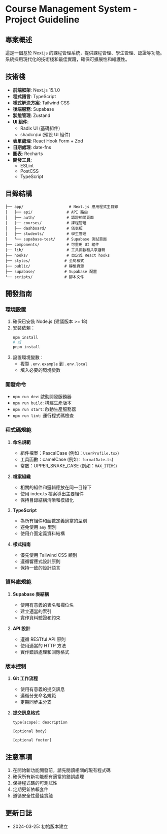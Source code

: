 # Course Management System - Project Guideline

## 專案概述
這是一個基於 Next.js 的課程管理系統，提供課程管理、學生管理、認證等功能。系統採用現代化的技術棧和最佳實踐，確保可擴展性和維護性。

## 技術棧
- **前端框架**: Next.js 15.1.0
- **程式語言**: TypeScript
- **樣式解決方案**: Tailwind CSS
- **後端服務**: Supabase
- **狀態管理**: Zustand
- **UI 組件**: 
  - Radix UI (基礎組件)
  - shadcn/ui (預設 UI 組件)
- **表單處理**: React Hook Form + Zod
- **日期處理**: date-fns
- **圖表**: Recharts
- **開發工具**:
  - ESLint
  - PostCSS
  - TypeScript

## 目錄結構
```
├── app/                    # Next.js 應用程式主目錄
│   ├── api/               # API 路由
│   ├── auth/              # 認證相關頁面
│   ├── courses/           # 課程管理
│   ├── dashboard/         # 儀表板
│   ├── students/          # 學生管理
│   └── supabase-test/     # Supabase 測試頁面
├── components/            # 可重用 UI 組件
├── lib/                   # 工具函數和共享邏輯
├── hooks/                 # 自定義 React hooks
├── styles/               # 全局樣式
├── public/               # 靜態資源
├── supabase/             # Supabase 配置
└── scripts/              # 腳本文件
```

## 開發指南

### 環境設置
1. 確保已安裝 Node.js (建議版本 >= 18)
2. 安裝依賴：
   ```bash
   npm install
   # 或
   pnpm install
   ```
3. 設置環境變數：
   - 複製 `.env.example` 到 `.env.local`
   - 填入必要的環境變數

### 開發命令
- `npm run dev`: 啟動開發服務器
- `npm run build`: 構建生產版本
- `npm run start`: 啟動生產服務器
- `npm run lint`: 運行程式碼檢查

### 程式碼規範
1. **命名規範**
   - 組件檔案：PascalCase (例如：`UserProfile.tsx`)
   - 工具函數：camelCase (例如：`formatDate.ts`)
   - 常數：UPPER_SNAKE_CASE (例如：`MAX_ITEMS`)

2. **檔案組織**
   - 相關的組件和邏輯應放在同一目錄下
   - 使用 index.ts 檔案導出主要組件
   - 保持目錄結構清晰和模組化

3. **TypeScript**
   - 為所有組件和函數定義適當的型別
   - 避免使用 `any` 型別
   - 使用介面定義資料結構

4. **樣式指南**
   - 優先使用 Tailwind CSS 類別
   - 遵循響應式設計原則
   - 保持一致的設計語言

### 資料庫規範
1. **Supabase 表結構**
   - 使用有意義的表名和欄位名
   - 建立適當的索引
   - 實作資料驗證和約束

2. **API 設計**
   - 遵循 RESTful API 原則
   - 使用適當的 HTTP 方法
   - 實作錯誤處理和回應格式

### 版本控制
1. **Git 工作流程**
   - 使用有意義的提交訊息
   - 遵循分支命名規範
   - 定期同步主分支

2. **提交訊息格式**
   ```
   type(scope): description

   [optional body]

   [optional footer]
   ```

## 注意事項
1. 在開始新功能開發前，請先閱讀相關的現有程式碼
2. 確保所有新功能都有適當的錯誤處理
3. 保持程式碼的可測試性
4. 定期更新依賴套件
5. 遵循安全性最佳實踐

## 更新日誌
- 2024-03-25: 初始版本建立 